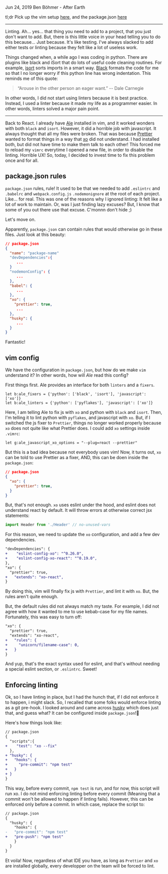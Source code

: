 Jun 24, 2019
Ben Böhmer - After Earth

  tl;dr
  Pick up the vim setup [here](https://github.com/piotryordanov/nextjs-boilerplate#vim-setup), and the package.json [here](https://github.com/piotryordanov/nextjs-boilerplate/blob/master/package.json)

----

  Linting.
  Ah... yes... that thing you need to add to a project, that you just don't want to add. But, there is this little voice in your head telling you to do this because... Just because.
  It's like testing. I've always slacked to add either tests or linting because they felt like a lot of useless work.

  Things changed when, a while ago I was coding in python. There are plugins like black and iSort that do lots of useful code cleaning routines. For example, [isort](https://pypi.org/project/isort/) sorts imports in a smart way. [Black](https://pypi.org/project/black/) formats the code for me so that I no longer worry if this python line has wrong indentation.
  This reminds me of this quote:

  > “Arouse in the other person an eager want.” -- Dale Carnegie

  In other words, I did not start using linters because it is best practice. Instead, I used a linter because it made my life as a programmer easier.
  In other words, linters solved a major pain point.


  ----

  Back to React. I already have [Ale](https://github.com/w0rp/ale) installed in vim, and it worked wonders with both `black` and `isort`. However, it did a horrible job with javascript. It always thought that all my files were broken.
  That was because [Prettier](https://prettier.io/) wanted to format things in a way that [xo](https://github.com/xojs/xo) did not understand. I had installed both, but did not have time to make them talk to each other! This forced me to reload my `vimrc` everytime I opened a new file, in order to disable the linting. Horrible UX!
  So, today, I decided to invest time to fix this problem once and for all.


  ## package.json rules

  `package.json` rules, rule!
  It used to be that we needed to add `.eslintrc` and `.babelrc` and `webpack.config.js` `.nodemonignore` at the root of each project. Like... for real. This was one of the reasons why I ignored linting: It felt like a lot of work to maintain. Or, was I just finding lazy excuses?
  But, I know that some of you out there use that excuse. C'monnn don't hide ;)

  Let's move on.

  Apparently, `package.json` can contain rules that would otherwise go in these files. Just look at this beauty:

```json
// package.json
{
  "name": "package-name"
  "devDependencies":{
     ...
  }
  "nodemonConfig": {
     ...
  },
  "babel": {
     ...
  },
  "xo": {
    "prettier": true,
     ...
  },
  "husky": {
     ...
  }
}
```

  Fantastic!

  ## vim config

  We have the configuration in `package.json`, but how do we make `vim` understand it? In other words, how will *Ale* read this config?

  First things first. Ale provides an interface for both `linters` and a `fixers`.

```viml
let b:ale_fixers = {'python': ['black', 'isort'], 'javascript': ['xo']}
let b:ale_linters = {'python': ['pyflakes'], 'javascript': ['xo']}
```

  Here, I am telling Ale to fix js with `xo` and python with `black` and `isort`. Then, I'm telling it to lint python with `pyflakes`, and javascript with `xo`. 
  But, if I switched the js fixer to `Prettier`, things no longer worked properly because `xo` does not quite like what Prettier does. I could add `xo` settings inside `.vimrc`:
  
  ```viml
let g:ale_javascript_xo_options = "--plug=react --prettier"
  ```
  But this is a bad idea because not everybody uses vim!
  Now, it turns out, `xo` can be told to use Prettier as a fixer, AND, this can be doen inside the `package.json`:

```json
// package.json
{
  "xo": {
    "prettier": true,
  }
}
```

  But, that's not enough. `xo` uses eslint under the hood, and eslint does not understand react by default. It will throw errors at otherwise correct jsx statements:

  ```jsx
  import Header from './Header' // no-unused-vars
  ```

  For this reason, we need to update the `xo` configuration, and add a few dev dependencies.

  ```diff
  "devDependencies": {
+    "eslint-config-xo": "^0.26.0",
+    "eslint-config-xo-react": "^0.19.0",
  },
  "xo": {
    "prettier": true,
+   "extends": "xo-react",
  }
  ```

  By doing this, vim will finally fix js with `Prettier`, and lint it with `xo`.
  But, the rules aren't quite enough.

  But, the default rules did not always match my taste. For example, I did not agree with how it wanted to me to use kebab-case for my file names. Fortunately, this was easy to turn off:
  ```diff
  "xo": {
    "prettier": true,
    "extends": "xo-react",
+   "rules": {
+     "unicorn/filename-case": 0,
+   }
  }
  ```

  And yup, that's the exact syntax used for eslint, and that's without needing a special eslint section, or `.eslintrc`. Sweet!


  ## Enforcing linting

  Ok, so I have linting in place, but I had the hunch that, if I did not enforce it to happen, i might slack. So, I recalled that some folks would enforce linting as a git pre-hook.
  I looked around and came across [husky](https://github.com/typicode/husky) which does just that, and guess what? It can be configured inside `package.json`!🙈

  Here's how things look like:

```diff
// package.json
{
  "scripts":{
+    "test": "xo --fix"
  },
+ "husky": {
+   "hooks": {
+     "pre-commit": "npm test"
+   }
+ }
}
```
  This way, before every commit, `npm test` is run, and for now, this script will run xo. 
  I do not mind enforcing linting before every commit (Meaning that a commit won't be allowed to happen if linting fails). However, this can be enforced only before a commit. In which case, replace the script to:

```diff
// package.json
{
  "husky": {
    "hooks": {
-   "pre-commit": "npm test"
+   "pre-push": "npm test"
    }
  }
}
```

  Et voila! Now, regardless of what IDE you have, as long as `Prettier` and `xo` are installed globally, every developper on the team will be forced to lint.
